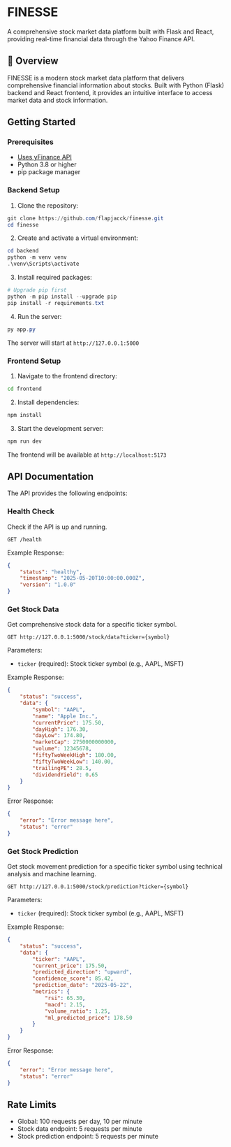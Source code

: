 # FINESSE

A comprehensive stock market data platform built with Flask and React, providing real-time financial data through the Yahoo Finance API.

## 🌟 Overview

FINESSE is a modern stock market data platform that delivers comprehensive financial information about stocks. Built with Python (Flask) backend and React frontend, it provides an intuitive interface to access market data and stock information.

## Getting Started

### Prerequisites

- [Uses yFinance API](https://github.com/ranaroussi/yfinance)
- Python 3.8 or higher
- pip package manager

### Backend Setup

1. Clone the repository:

```powershell
git clone https://github.com/flapjacck/finesse.git
cd finesse
```

2. Create and activate a virtual environment:

```powershell
cd backend
python -m venv venv
.\venv\Scripts\activate
```

3. Install required packages:

```powershell
# Upgrade pip first
python -m pip install --upgrade pip
pip install -r requirements.txt
```

4. Run the server:

```powershell
py app.py
```

The server will start at `http://127.0.0.1:5000`

### Frontend Setup

1. Navigate to the frontend directory:

```bash
cd frontend
```

2. Install dependencies:

```bash
npm install
```

3. Start the development server:

```bash
npm run dev
```

The frontend will be available at `http://localhost:5173`

## API Documentation

The API provides the following endpoints:

### Health Check

Check if the API is up and running.

```http
GET /health
```

Example Response:

```json
{
    "status": "healthy",
    "timestamp": "2025-05-20T10:00:00.000Z",
    "version": "1.0.0"
}
```

### Get Stock Data

Get comprehensive stock data for a specific ticker symbol.

```http
GET http://127.0.0.1:5000/stock/data?ticker={symbol}
```

Parameters:

- `ticker` (required): Stock ticker symbol (e.g., AAPL, MSFT)

Example Response:

```json
{
    "status": "success",
    "data": {
        "symbol": "AAPL",
        "name": "Apple Inc.",
        "currentPrice": 175.50,
        "dayHigh": 176.30,
        "dayLow": 174.80,
        "marketCap": 2750000000000,
        "volume": 12345678,
        "fiftyTwoWeekHigh": 180.00,
        "fiftyTwoWeekLow": 140.00,
        "trailingPE": 28.5,
        "dividendYield": 0.65
    }
}
```

Error Response:

```json
{
    "error": "Error message here",
    "status": "error"
}
```

### Get Stock Prediction

Get stock movement prediction for a specific ticker symbol using technical analysis and machine learning.

```http
GET http://127.0.0.1:5000/stock/prediction?ticker={symbol}
```

Parameters:

- `ticker` (required): Stock ticker symbol (e.g., AAPL, MSFT)

Example Response:

```json
{
    "status": "success",
    "data": {
        "ticker": "AAPL",
        "current_price": 175.50,
        "predicted_direction": "upward",
        "confidence_score": 85.42,
        "prediction_date": "2025-05-22",
        "metrics": {
            "rsi": 65.30,
            "macd": 2.15,
            "volume_ratio": 1.25,
            "ml_predicted_price": 178.50
        }
    }
}
```

Error Response:

```json
{
    "error": "Error message here",
    "status": "error"
}
```

## Rate Limits

- Global: 100 requests per day, 10 per minute
- Stock data endpoint: 5 requests per minute
- Stock prediction endpoint: 5 requests per minute

